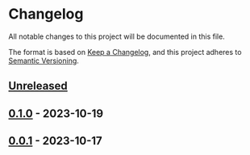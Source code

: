 # Changelog

All notable changes to this project will be documented in this file.

The format is based on [Keep a Changelog](https://keepachangelog.com/en/1.0.0/),
and this project adheres to [Semantic Versioning](https://semver.org/spec/v2.0.0.html).



## [Unreleased]

## [0.1.0] - 2023-10-19

## [0.0.1] - 2023-10-17



[Unreleased]: https://github.com/giantswarm/markdown-to-slack-blocks-tool/compare/v0.1.0...HEAD
[0.1.0]: https://github.com/giantswarm/markdown-to-slack-blocks-tool/compare/v0.0.1...v0.1.0
[0.0.1]: https://github.com/giantswarm/markdown-to-slack-blocks-tool/releases/tag/v0.0.1
